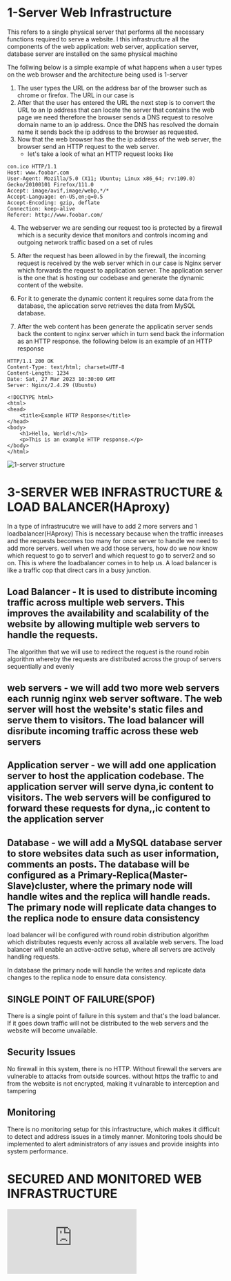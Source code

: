 # 1-Server Web Infrastructure
This refers to a single physical server that performs all the necessary functions required to serve a website. I this infrastructure all the components of the web application: web server, application server, database server are installed on the same physical machine

The follwing below is a simple example of what happens when a user types [](www.foobar.com) on the web browser and the architecture being used is 1-server

1. The user types the URL on the address bar of the browser such as chrome or firefox. The URL in our case is [](www.foobar.com)
2. After that the user has entered the URL the next step is to convert the URL to an Ip address that can locate the server that contains the web page we need
therefore the browser sends a DNS request to resolve [](www.foobar.com) domain name to an ip address. Once the DNS has resolved the domain name it sends back the ip address to the browser as requested.
3. Now that the web browser has the the ip address of the web server, the browser send an HTTP request to the web server.
	- let's take a look of what an HTTP request looks like

```
con.ico HTTP/1.1
Host: www.foobar.com
User-Agent: Mozilla/5.0 (X11; Ubuntu; Linux x86_64; rv:109.0) Gecko/20100101 Firefox/111.0
Accept: image/avif,image/webp,*/*
Accept-Language: en-US,en;q=0.5
Accept-Encoding: gzip, deflate
Connection: keep-alive
Referer: http://www.foobar.com/
```

4. The webserver we are sending our request too is protected by a firewall which is a security device that monitors and controls incoming and outgoing network traffic based on a set of rules

5. After the request has been allowed in by the firewall, the incoming request is received by the web server which in our case is Nginx server which forwards the request to application server. The application server is the one that is hosting our codebase and generate the dynamic content of the website.

6. For it to generate the dynamic content it requires some data from the database, the apliccation serve retrieves the data from MySQL database.

7. After the web content has been generate the applicatin server sends back the content to nginx server which in turn send back the information as an HTTP response. the following below is an example of an HTTP response

```
HTTP/1.1 200 OK
Content-Type: text/html; charset=UTF-8
Content-Length: 1234
Date: Sat, 27 Mar 2023 10:30:00 GMT
Server: Nginx/2.4.29 (Ubuntu)

<!DOCTYPE html>
<html>
<head>
	<title>Example HTTP Response</title>
</head>
<body>
	<h1>Hello, World!</h1>
	<p>This is an example HTTP response.</p>
</body>
</html>
```

![1-server structure](https://github.com/HassanMunene/alx-system_engineering-devops/blob/master/0x09-web_infrastructure_design/imgs/image.jpg)

# 3-SERVER WEB INFRASTRUCTURE & LOAD BALANCER(HAproxy)
In a type of infrastrucutre we will have to add 2 more servers and 1 loadbalancer(HAproxy) This is necessary because when the traffic inreases and the requests becomes too many for once server to handle we need to add more servers. well when we add those servers, how do we now know which request to go to server1 and which request to go to server2 and so on. This is where the loadbalancer comes in to help us. A load balancer is like a traffic cop that direct cars in a busy junction. 

## Load Balancer - It is used to distribute incoming traffic across multiple web servers. This improves the availability and scalability of the website by allowing multiple web servers to handle the requests.

The algorithm that we will use to redirect the request is the round robin algorithm whereby the requests are distributed across the group of servers sequentially and evenly

## web servers - we will add two more web servers each runnig nginx web server software. The web server will host the website's static files and serve them to visitors. The load balancer will disribute incoming traffic across these web servers

## Application server - we will add one application server to host the application codebase. The application server will serve dyna,ic content to visitors. The web servers will be configured to forward these requests for dyna,,ic content to the application server

## Database - we will add a MySQL database server to store websites data such as user information, comments an posts. The database will be configured as a Primary-Replica(Master-Slave)cluster, where the primary node will handle wites and the replica will handle reads. The primary node will replicate data changes to the replica node to ensure data consistency

load balancer will be configured with round robin distribution algorithm which distributes requests evenly across all available web servers. The load balancer will enable an active-active setup, where all servers are actively handling requests.

In database the primary node will handle the writes and replicate data changes to the replica node to ensure data consistency.

## SINGLE POINT OF FAILURE(SPOF)

There is a single point of failure in this system and that's the load balancer. If it goes down traffic will not be distributed to the web servers and the website will become unvailable.

## Security Issues

No firewall in this system, there is no HTTP. Without firewall the servers are vulnerable to attacks from outside sources. without https the traffic to and from the website is not encrypted, making it vulnarable to interception and tampering

## Monitoring

There is no monitoring setup for this infrastructure, which makes it difficult to detect and address issues in a timely manner. Monitoring tools should be implemented to alert administrators of any issues and provide insights into system performance.

# SECURED AND MONITORED WEB INFRASTRUCTURE

![sec&monitored-web](https://github.com/HassanMunene/alx-system_engineering-devops/blob/master/0x09-web_infrastructure_design/imgs/Network_Architecture_-_Secure_and_monitored_web_infrastructure.pdf)


